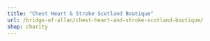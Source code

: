 ```yaml
---
title: "Chest Heart & Stroke Scotland Boutique"
url: /bridge-of-allan/chest-heart-and-stroke-scotland-boutique/
shop: charity
---
```

